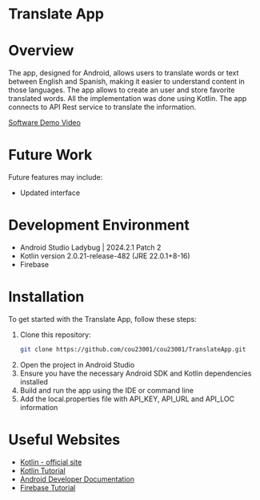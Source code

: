 # Translate App

# Overview
The app, designed for Android, allows users to translate words or text between English and Spanish, making it easier to understand content in those languages. 
The app allows to create an user and store favorite translated words.
All the implementation was done using Kotlin.
The app connects to API Rest service to translate the information.

[Software Demo Video](https://youtu.be/ftlRECARPlo)

# Future Work
Future features may include:
- Updated interface

# Development Environment

- Android Studio Ladybug | 2024.2.1 Patch 2 
- Kotlin version 2.0.21-release-482 (JRE 22.0.1+8-16)
- Firebase

# Installation
To get started with the Translate App, follow these steps:
1. Clone this repository:
    ```bash
    git clone https://github.com/cou23001/cou23001/TranslateApp.git
    ```
2. Open the project in Android Studio
3. Ensure you have the necessary Android SDK and Kotlin dependencies installed
4. Build and run the app using the IDE or command line
5. Add the local.properties file with API_KEY, API_URL and API_LOC information

# Useful Websites

- [Kotlin - official site](https://https://kotlinlang.org/)
- [Kotlin Tutorial](https://www.programiz.com/kotlin-programming)
- [Android Developer Documentation](https://developer.android.com/)
- [Firebase Tutorial](https://firebase.google.com/docs/firestore)
